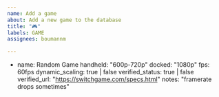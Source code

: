 ```yaml
---
name: Add a game
about: Add a new game to the database
title: "🎮"
labels: GAME
assignees: boumannm

---
```


- name: Random Game
  handheld: "600p-720p"
  docked: "1080p"
  fps: 60fps
  dynamic_scaling: true | false
  verified_status: true | false
  verified_url: "https://switchgame.com/specs.html"
  notes: "framerate drops sometimes"

